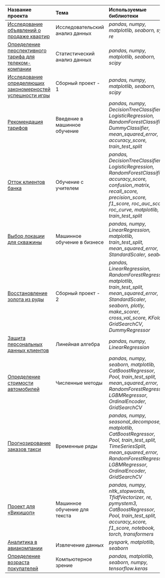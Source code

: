 
| Название проекта | Тема| Используемые библиотеки | 
| :---------------------- | :---------------------- | :---------------------- |
| [Исследование объявлений о продаже квартир](projects/01-исследовательский-анализ-данных) | Исследовательский анализ данных | *pandas, numpy, matplotlib, seaborn, sys, re* |
| [Определение перспективного тарифа для телеком-компании](projects/02-статистический-анализ-данных) | Статистический анализ данных | *pandas, numpy, matplotlib, seaborn, scipy* |
| [Исследование определяющих закономерностей успешности игры](projects/03-сборный-проект-1) | Сборный проект - 1 | *pandas, numpy, matplotlib, seaborn, scipy* |
| [Рекомендация тарифов](projects/04-введение-в-машинное-обучение) | Введение в машинное обучение | *pandas, numpy, DecisionTreeClassifier, LogisticRegression, RandomForestClassifier, DummyClassifier, mean_squared_error, accuracy_score, train_test_split* |
| [Отток клиентов банка](projects/05-обучение-с-учителем) | Обучение с учителем | *pandas, DecisionTreeClassifier, LogisticRegression, RandomForestClassifier, accuracy_score, confusion_matrix, recall_score, precision_score, f1_score, roc_auc_score, roc_curve, matplotlib, train_test_split* |
| [Выбор локации для скважины](projects/06-машинное-обучение-в-бизнесе) | Машинное обучение в бизнесе | *pandas, numpy, LinearRegression, matplotlib, train_test_split, mean_squared_error, StandardScaler, seaborn* |
| [Восстановление золота из руды](projects/07-сборный-проект-2) | Сборный проект - 2 | *pandas, LinearRegression, RandomForestRegressor, matplotlib, train_test_split, mean_squared_error, StandardScaler, seaborn, plotly, make_scorer, cross_val_score, KFold, GridSearchCV, DummyRegressor* |
| [Защита персональных данных клиентов](projects/08-линейная-алгебра) | Линейная алгебра | *pandas, numpy, LinearRegression* |
| [Определение стоимости автомобилей](projects/09-численные-методы) | Численные методы | *pandas, numpy, seaborn, matplotlib, CatBoostRegressor, Pool, train_test_split, mean_squared_error, RandomForestRegressor, LGBMRegressor, OrdinalEncoder, GridSearchCV* |
| [Прогнозирование заказов такси](projects/10-временные-ряды) | Временные ряды | *pandas, numpy, seasonal_decompose, matplotlib, CatBoostRegressor, Pool, train_test_split, TimeSeriesSplit, mean_squared_error, RandomForestRegressor, LGBMRegressor, OrdinalEncoder, GridSearchCV* |
| [Проект для «Викишоп»](projects/11-машинное-обучение-для-текста) | Машинное обучение для текста | *pandas, numpy, nltk_stopwords, TfidfVectorizer, re, pymystem3, CatBoostRegressor, Pool, train_test_split, accuracy_score, f1_score, notebook, torch, transformers* |
| [Аналитика в авиакомпании](projects/12-извлечение-данных) | Извлечение данных | *pyspark, matplotlib, seaborn* |
| [Определение возраста покупателей](projects/13-компьютерное-зрение) | Компьютерное зрение | *pandas, matplotlib, seaborn, numpy, tensorflow.keras* |
